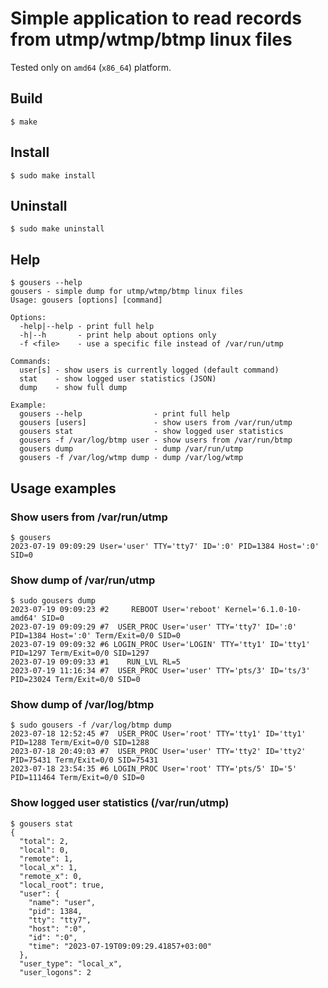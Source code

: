 Simple application to read records from utmp/wtmp/btmp linux files
==================================================================
Tested only on `amd64` (`x86_64`) platform.

## Build
```
$ make
```

## Install
```
$ sudo make install
```

## Uninstall
```
$ sudo make uninstall
```

## Help
```
$ gousers --help
gousers - simple dump for utmp/wtmp/btmp linux files
Usage: gousers [options] [command]

Options:
  -help|--help - print full help
  -h|--h       - print help about options only
  -f <file>    - use a specific file instead of /var/run/utmp

Commands:
  user[s] - show users is currently logged (default command)
  stat    - show logged user statistics (JSON)
  dump    - show full dump

Example:
  gousers --help                - print full help
  gousers [users]               - show users from /var/run/utmp
  gousers stat                  - show logged user statistics
  gousers -f /var/log/btmp user - show users from /var/run/btmp
  gousers dump                  - dump /var/run/utmp
  gousers -f /var/log/wtmp dump - dump /var/log/wtmp
```

## Usage examples

### Show users from /var/run/utmp
```
$ gousers
2023-07-19 09:09:29 User='user' TTY='tty7' ID=':0' PID=1384 Host=':0' SID=0
```

### Show dump of /var/run/utmp
```
$ sudo gousers dump
2023-07-19 09:09:23 #2     REBOOT User='reboot' Kernel='6.1.0-10-amd64' SID=0
2023-07-19 09:09:29 #7  USER_PROC User='user' TTY='tty7' ID=':0' PID=1384 Host=':0' Term/Exit=0/0 SID=0
2023-07-19 09:09:32 #6 LOGIN_PROC User='LOGIN' TTY='tty1' ID='tty1' PID=1297 Term/Exit=0/0 SID=1297
2023-07-19 09:09:33 #1    RUN_LVL RL=5
2023-07-19 11:16:34 #7  USER_PROC User='user' TTY='pts/3' ID='ts/3' PID=23024 Term/Exit=0/0 SID=0
```

### Show dump of /var/log/btmp
```
$ sudo gousers -f /var/log/btmp dump
2023-07-18 12:52:45 #7  USER_PROC User='root' TTY='tty1' ID='tty1' PID=1288 Term/Exit=0/0 SID=1288
2023-07-18 20:49:03 #7  USER_PROC User='user' TTY='tty2' ID='tty2' PID=75431 Term/Exit=0/0 SID=75431
2023-07-18 23:54:35 #6 LOGIN_PROC User='root' TTY='pts/5' ID='5' PID=111464 Term/Exit=0/0 SID=0
```

### Show logged user statistics (/var/run/utmp)
```
$ gousers stat
{
  "total": 2,
  "local": 0,
  "remote": 1,
  "local_x": 1,
  "remote_x": 0,
  "local_root": true,
  "user": {
    "name": "user",
    "pid": 1384,
    "tty": "tty7",
    "host": ":0",
    "id": ":0",
    "time": "2023-07-19T09:09:29.41857+03:00"
  },
  "user_type": "local_x",
  "user_logons": 2
```

